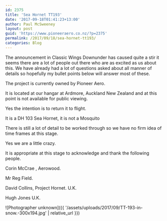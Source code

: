 ```yaml
---
id: 2375
title: 'Sea Hornet TT193'
date: '2017-09-18T01:41:23+13:00'
author: Paul McSweeney
layout: post
guid: 'https://www.pioneeraero.co.nz/?p=2375'
permalink: /2017/09/18/sea-hornet-tt193/
categories: Blog
---
```


The announcement in Classic Wings Downunder has caused quite a stir it seems there are a lot of people out there who are as excited as us about this. We have already had a lot of questions asked about all manner of details so hopefully my bullet points below will answer most of these.

The project is currently owned by Pioneer Aero.

It is located at our hangar at Ardmore, Auckland New Zealand and at this point is not available for public viewing.

Yes the intention is to return it to flight.

It is a DH 103 Sea Hornet, it is not a Mosquito

There is still a lot of detail to be worked through so we have no firm idea of time frames at this stage.

Yes we are a little crazy.

It is appropriate at this stage to acknowledge and thank the following people.

Corin McCrae , Aerowood.

Mr Reg Field.

David Collins, Project Hornet. U.K.

Hugh Jones U.K.

![Photographer unknown]({{ '/assets/uploads/2017/09/TT-193-in-snow.-300x194.jpg' | relative_url }})
